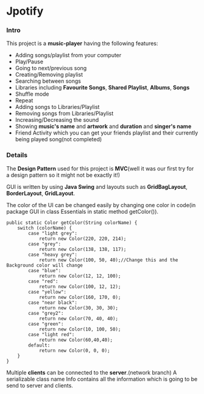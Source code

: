 # Jpotify

### Intro
This project is a **music-player** having the following features:
- Adding songs/playlist from your computer
- Play/Pause
- Going to next/previous song
- Creating/Removing playlist
- Searching between songs
- Libraries including **Favourite Songs**, **Shared Playlist**, **Albums**, **Songs**
- Shuffle mode
- Repeat
- Adding songs to Libraries/Playlist
- Removing songs from Libraries/Playlist
- Increasing/Decreasing the sound 
- Showing **music's name** and **artwork** and **duration** and **singer's name**
- Friend Activity which you can get your friends playlist and their currently being played song(not completed)
    
### Details
The **Design Pattern** used for this project is **MVC**(well it was our first try for a design pattern so it might not be exactly it!)  

GUI is written by using **Java Swing** and layouts such as **GridBagLayout**, **BorderLayout**, **GridLayout**.  

The color of the UI can be changed easily by changing one color in code(in package GUI in class Essentials in static method getColor()).
```
public static Color getColor(String colorName) {
    switch (colorName) {
        case "light grey":
            return new Color(220, 220, 214);
        case "grey":
            return new Color(138, 138, 117);
        case "heavy grey":
            return new Color(100, 50, 40);//Change this and the Background color will change
        case "blue":
            return new Color(12, 12, 100);
        case "red":
            return new Color(100, 12, 12);
        case "yellow":
            return new Color(160, 170, 0);
        case "near black":
            return new Color(30, 30, 30);
        case "grey2":
            return new Color(70, 40, 40);
        case "green":
            return new Color(10, 100, 50);
        case "light red":
            return new Color(60,40,40);
        default:
            return new Color(0, 0, 0);
    }
}
```
Multiple **clients** can be connected to the **server**.(network branch)
A serializable class name Info contains all the information which is going to be send to server and clients.
